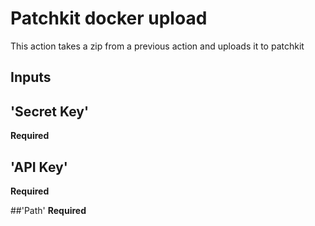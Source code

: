 ﻿# Patchkit docker upload
This action takes a zip from a previous action and uploads it to patchkit

## Inputs

## 'Secret Key'

**Required**

## 'API Key'

**Required**

##'Path'
**Required**
